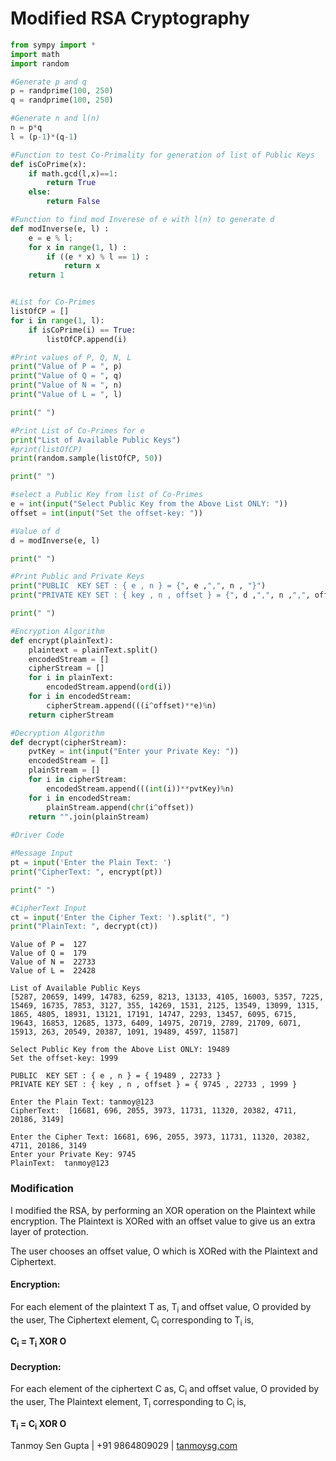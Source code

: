 # Modified RSA Cryptography


```python
from sympy import *
import math 
import random

#Generate p and q
p = randprime(100, 250)
q = randprime(100, 250)

#Generate n and l(n)
n = p*q
l = (p-1)*(q-1)

#Function to test Co-Primality for generation of list of Public Keys
def isCoPrime(x):
    if math.gcd(l,x)==1:
        return True
    else:
        return False

#Function to find mod Inverese of e with l(n) to generate d 
def modInverse(e, l) :
    e = e % l;
    for x in range(1, l) :
        if ((e * x) % l == 1) :
            return x
    return 1


#List for Co-Primes
listOfCP = []
for i in range(1, l):
    if isCoPrime(i) == True:
        listOfCP.append(i)

#Print values of P, Q, N, L        
print("Value of P = ", p)
print("Value of Q = ", q)
print("Value of N = ", n)
print("Value of L = ", l)

print(" ")

#Print List of Co-Primes for e
print("List of Available Public Keys")
#print(listOfCP)
print(random.sample(listOfCP, 50))

print(" ")

#select a Public Key from list of Co-Primes
e = int(input("Select Public Key from the Above List ONLY: "))
offset = int(input("Set the offset-key: "))

#Value of d
d = modInverse(e, l)

print(" ")

#Print Public and Private Keys
print("PUBLIC  KEY SET : { e , n } = {", e ,",", n , "}")
print("PRIVATE KEY SET : { key , n , offset } = {", d ,",", n ,",", offset, "}")

print(" ")

#Encryption Algorithm
def encrypt(plainText):
    plaintext = plainText.split()
    encodedStream = []
    cipherStream = []
    for i in plainText:
        encodedStream.append(ord(i))
    for i in encodedStream:
        cipherStream.append(((i^offset)**e)%n)
    return cipherStream

#Decryption Algorithm
def decrypt(cipherStream):
    pvtKey = int(input("Enter your Private Key: "))
    encodedStream = []
    plainStream = []
    for i in cipherStream:
        encodedStream.append(((int(i))**pvtKey)%n)
    for i in encodedStream:
        plainStream.append(chr(i^offset))
    return "".join(plainStream)
    
#Driver Code

#Message Input
pt = input('Enter the Plain Text: ')
print("CipherText: ", encrypt(pt))

print(" ")

#CipherText Input
ct = input('Enter the Cipher Text: ').split(", ")
print("PlainText: ", decrypt(ct))
```

    Value of P =  127
    Value of Q =  179
    Value of N =  22733
    Value of L =  22428
     
    List of Available Public Keys
    [5287, 20659, 1499, 14783, 6259, 8213, 13133, 4105, 16003, 5357, 7225, 15469, 16735, 7853, 3127, 355, 14269, 1531, 2125, 13549, 13099, 1315, 1865, 4805, 18931, 13121, 17191, 14747, 2293, 13457, 6095, 6715, 19643, 16853, 12685, 1373, 6409, 14975, 20719, 2789, 21709, 6071, 15913, 263, 20549, 20387, 1091, 19489, 4597, 11587]
     
    Select Public Key from the Above List ONLY: 19489
    Set the offset-key: 1999
     
    PUBLIC  KEY SET : { e , n } = { 19489 , 22733 }
    PRIVATE KEY SET : { key , n , offset } = { 9745 , 22733 , 1999 }
     
    Enter the Plain Text: tanmoy@123
    CipherText:  [16681, 696, 2055, 3973, 11731, 11320, 20382, 4711, 20186, 3149]
     
    Enter the Cipher Text: 16681, 696, 2055, 3973, 11731, 11320, 20382, 4711, 20186, 3149
    Enter your Private Key: 9745
    PlainText:  tanmoy@123
    

### Modification

I modified the RSA, by performing an XOR operation on the Plaintext while encryption. The Plaintext is XORed with an offset value to give us an extra layer of protection.

The user chooses an offset value, O which is XORed with the Plaintext and Ciphertext.

#### Encryption:

For each element of the plaintext T as, T<sub>i</sub> and offset value, O provided by the user, The Ciphertext element, C<sub>i</sub> corresponding to T<sub>i</sub> is, 

**C<sub>i</sub>   =   T<sub>i</sub>   XOR   O**

#### Decryption:

For each element of the ciphertext C as, C<sub>i</sub> and offset value, O provided by the user, The Plaintext element, T<sub>i</sub> corresponding to C<sub>i</sub> is, 

**T<sub>i</sub>   =   C<sub>i</sub>   XOR   O**

Tanmoy Sen Gupta | +91 9864809029 | [tanmoysg.com](tanmoysg.com)
